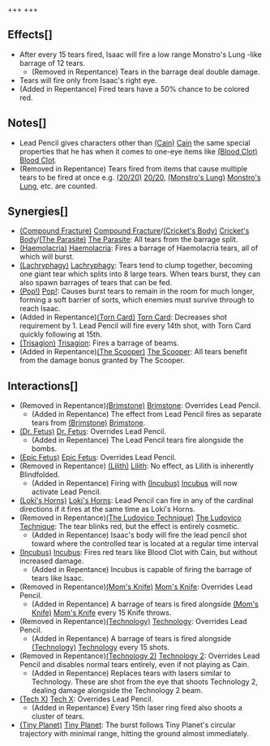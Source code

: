 +++
+++

Effects[]
---------


* After every 15 tears fired, Isaac will fire a low range Monstro's Lung -like barrage of 12 tears.
	+ (Removed in Repentance) Tears in the barrage deal double damage.
* Tears will fire only from Isaac's right eye.
* (Added in Repentance) Fired tears have a 50% chance to be colored red.


Notes[]
-------


* Lead Pencil gives characters other than  [(Cain)](/wiki/Cain "Cain") [Cain](/wiki/Cain "Cain") the same special properties that he has when it comes to one-eye items like [(Blood Clot)](/wiki/Blood_Clot "Blood Clot") [Blood Clot](/wiki/Blood_Clot "Blood Clot").
* (Removed in Repentance) Tears fired from items that cause multiple tears to be fired at once e.g. [(20/20)](/wiki/20/20 "20/20") [20/20](/wiki/20/20 "20/20"), [(Monstro's Lung)](/wiki/Monstro%27s_Lung "Monstro's Lung") [Monstro's Lung](/wiki/Monstro%27s_Lung "Monstro's Lung"), etc. are counted.


Synergies[]
-----------


* [(Compound Fracture)](/wiki/Compound_Fracture "Compound Fracture") [Compound Fracture](/wiki/Compound_Fracture "Compound Fracture")/[(Cricket's Body)](/wiki/Cricket%27s_Body "Cricket's Body") [Cricket's Body](/wiki/Cricket%27s_Body "Cricket's Body")/[(The Parasite)](/wiki/The_Parasite "The Parasite") [The Parasite](/wiki/The_Parasite "The Parasite"): All tears from the barrage split.
* [(Haemolacria)](/wiki/Haemolacria "Haemolacria") [Haemolacria](/wiki/Haemolacria "Haemolacria"): Fires a barrage of Haemolacria tears, all of which will burst.
* [(Lachryphagy)](/wiki/Lachryphagy "Lachryphagy") [Lachryphagy](/wiki/Lachryphagy "Lachryphagy"): Tears tend to clump together, becoming one giant tear which splits into 8 large tears. When tears burst, they can also spawn barrages of tears that can be fed.
* [(Pop!)](/wiki/Pop! "Pop!") [Pop!](/wiki/Pop! "Pop!"): Causes burst tears to remain in the room for much longer, forming a soft barrier of sorts, which enemies must survive through to reach Isaac.
* (Added in Repentance)[(Torn Card)](/wiki/Torn_Card "Torn Card") [Torn Card](/wiki/Torn_Card "Torn Card"): Decreases shot requirement by 1. Lead Pencil will fire every 14th shot, with Torn Card quickly following at 15th.
* [(Trisagion)](/wiki/Trisagion "Trisagion") [Trisagion](/wiki/Trisagion "Trisagion"): Fires a barrage of beams.
* (Added in Repentance)[(The Scooper)](/wiki/The_Scooper "The Scooper") [The Scooper](/wiki/The_Scooper "The Scooper"): All tears benefit from the damage bonus granted by The Scooper.


Interactions[]
--------------


* (Removed in Repentance)[(Brimstone)](/wiki/Brimstone "Brimstone") [Brimstone](/wiki/Brimstone "Brimstone"): Overrides Lead Pencil.
	+ (Added in Repentance) The effect from Lead Pencil fires as separate tears from [(Brimstone)](/wiki/Brimstone "Brimstone") [Brimstone](/wiki/Brimstone "Brimstone").
* [(Dr. Fetus)](/wiki/Dr._Fetus "Dr. Fetus") [Dr. Fetus](/wiki/Dr._Fetus "Dr. Fetus"): Overrides Lead Pencil.
	+ (Added in Repentance) The Lead Pencil tears fire alongside the bombs.
* [(Epic Fetus)](/wiki/Epic_Fetus "Epic Fetus") [Epic Fetus](/wiki/Epic_Fetus "Epic Fetus"): Overrides Lead Pencil.
* (Removed in Repentance) [(Lilith)](/wiki/Lilith "Lilith") [Lilith](/wiki/Lilith "Lilith"): No effect, as Lilith is inherently Blindfolded.
	+ (Added in Repentance) Firing with [(Incubus)](/wiki/Incubus "Incubus") [Incubus](/wiki/Incubus "Incubus") will now activate Lead Pencil.
* [(Loki's Horns)](/wiki/Loki%27s_Horns "Loki's Horns") [Loki's Horns](/wiki/Loki%27s_Horns "Loki's Horns"): Lead Pencil can fire in any of the cardinal directions if it fires at the same time as Loki's Horns.
* (Removed in Repentance)[(The Ludovico Technique)](/wiki/The_Ludovico_Technique "The Ludovico Technique") [The Ludovico Technique](/wiki/The_Ludovico_Technique "The Ludovico Technique"): The tear blinks red, but the effect is entirely cosmetic.
	+ (Added in Repentance) Isaac's body will fire the lead pencil shot toward where the controlled tear is located at a regular time interval
* [(Incubus)](/wiki/Incubus "Incubus") [Incubus](/wiki/Incubus "Incubus"): Fires red tears like Blood Clot with Cain, but without increased damage.
	+ (Added in Repentance) Incubus is capable of firing the barrage of tears like Isaac.
* (Removed in Repentance)[(Mom's Knife)](/wiki/Mom%27s_Knife "Mom's Knife") [Mom's Knife](/wiki/Mom%27s_Knife "Mom's Knife"): Overrides Lead Pencil.
	+ (Added in Repentance) A barrage of tears is fired alongside [(Mom's Knife)](/wiki/Mom%27s_Knife "Mom's Knife") [Mom's Knife](/wiki/Mom%27s_Knife "Mom's Knife") every 15 Knife throws.
* (Removed in Repentance)[(Technology)](/wiki/Technology "Technology") [Technology](/wiki/Technology "Technology"): Overrides Lead Pencil.
	+ (Added in Repentance) A barrage of tears is fired alongside [(Technology)](/wiki/Technology "Technology") [Technology](/wiki/Technology "Technology") every 15 shots.
* (Removed in Repentance)[(Technology 2)](/wiki/Technology_2 "Technology 2") [Technology 2](/wiki/Technology_2 "Technology 2"): Overrides Lead Pencil and disables normal tears entirely, even if not playing as Cain.
	+ (Added in Repentance) Replaces tears with lasers similar to Technology. These are shot from the eye that shoots Technology 2, dealing damage alongside the Technology 2 beam.
* [(Tech X)](/wiki/Tech_X "Tech X") [Tech X](/wiki/Tech_X "Tech X"): Overrides Lead Pencil.
	+ (Added in Repentance) Every 15th laser ring fired also shoots a cluster of tears.
* [(Tiny Planet)](/wiki/Tiny_Planet "Tiny Planet") [Tiny Planet](/wiki/Tiny_Planet "Tiny Planet"): The burst follows Tiny Planet's circular trajectory with minimal range, hitting the ground almost immediately.


